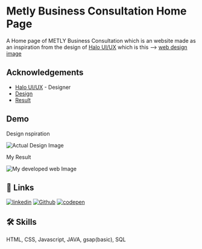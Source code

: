 
# Metly Business Consultation Home Page

A Home page of METLY Business Consultation which is an website made as an inspiration from the design of [Halo UI/UX](https://dribbble.com/haloweb) which is this --> [web design image](https://dribbble.com/shots/21526476-Metly-Web-Site-Design-Landing-Page-Home-Page-UI)




## Acknowledgements

 - [Halo UI/UX](https://dribbble.com/haloweb) - Designer
 - [Design](https://dribbble.com/shots/21526476-Metly-Web-Site-Design-Landing-Page-Home-Page-UI)
 - [Result](https://kanna116.github.io/Metly-Business-Consultation/)
## Demo

Design nspiration 

![Actual Design Image](https://cdn.dribbble.com/userupload/7202523/file/original-20ac238c1fe9a6ed0d1f045e4fe629fd.png?resize=1200x900)

My Result

![My developed web Image](https://i.postimg.cc/qqcrcsdb/image.png)



## 🔗 Links
[![linkedin](https://img.shields.io/badge/linkedin-0A66C2?style=for-the-badge&logo=linkedin&logoColor=white)](https://www.linkedin.com/in/murali-kanna/)
[![Github](https://img.shields.io/badge/GitHub-100000?style=for-the-badge&logo=github&logoColor=white)](https://github.com/Kanna116)
[![codepen](https://img.shields.io/badge/Codepen-000000?style=for-the-badge&logo=codepen&logoColor=white)](https://codepen.io/Klax)


## 🛠 Skills
 HTML, CSS, Javascript,  JAVA, gsap(basic), SQL

